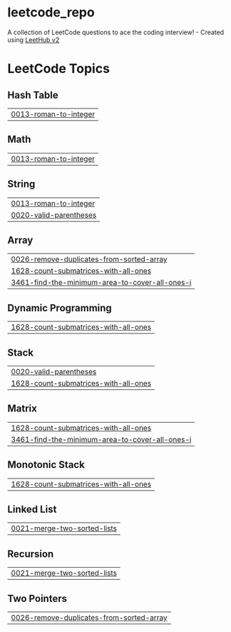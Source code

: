 # leetcode_repo
A collection of LeetCode questions to ace the coding interview! - Created using [LeetHub v2](https://github.com/arunbhardwaj/LeetHub-2.0)

<!---LeetCode Topics Start-->
# LeetCode Topics
## Hash Table
|  |
| ------- |
| [0013-roman-to-integer](https://github.com/maniktyagi04/leetcode_repo/tree/master/0013-roman-to-integer) |
## Math
|  |
| ------- |
| [0013-roman-to-integer](https://github.com/maniktyagi04/leetcode_repo/tree/master/0013-roman-to-integer) |
## String
|  |
| ------- |
| [0013-roman-to-integer](https://github.com/maniktyagi04/leetcode_repo/tree/master/0013-roman-to-integer) |
| [0020-valid-parentheses](https://github.com/maniktyagi04/leetcode_repo/tree/master/0020-valid-parentheses) |
## Array
|  |
| ------- |
| [0026-remove-duplicates-from-sorted-array](https://github.com/maniktyagi04/leetcode_repo/tree/master/0026-remove-duplicates-from-sorted-array) |
| [1628-count-submatrices-with-all-ones](https://github.com/maniktyagi04/leetcode_repo/tree/master/1628-count-submatrices-with-all-ones) |
| [3461-find-the-minimum-area-to-cover-all-ones-i](https://github.com/maniktyagi04/leetcode_repo/tree/master/3461-find-the-minimum-area-to-cover-all-ones-i) |
## Dynamic Programming
|  |
| ------- |
| [1628-count-submatrices-with-all-ones](https://github.com/maniktyagi04/leetcode_repo/tree/master/1628-count-submatrices-with-all-ones) |
## Stack
|  |
| ------- |
| [0020-valid-parentheses](https://github.com/maniktyagi04/leetcode_repo/tree/master/0020-valid-parentheses) |
| [1628-count-submatrices-with-all-ones](https://github.com/maniktyagi04/leetcode_repo/tree/master/1628-count-submatrices-with-all-ones) |
## Matrix
|  |
| ------- |
| [1628-count-submatrices-with-all-ones](https://github.com/maniktyagi04/leetcode_repo/tree/master/1628-count-submatrices-with-all-ones) |
| [3461-find-the-minimum-area-to-cover-all-ones-i](https://github.com/maniktyagi04/leetcode_repo/tree/master/3461-find-the-minimum-area-to-cover-all-ones-i) |
## Monotonic Stack
|  |
| ------- |
| [1628-count-submatrices-with-all-ones](https://github.com/maniktyagi04/leetcode_repo/tree/master/1628-count-submatrices-with-all-ones) |
## Linked List
|  |
| ------- |
| [0021-merge-two-sorted-lists](https://github.com/maniktyagi04/leetcode_repo/tree/master/0021-merge-two-sorted-lists) |
## Recursion
|  |
| ------- |
| [0021-merge-two-sorted-lists](https://github.com/maniktyagi04/leetcode_repo/tree/master/0021-merge-two-sorted-lists) |
## Two Pointers
|  |
| ------- |
| [0026-remove-duplicates-from-sorted-array](https://github.com/maniktyagi04/leetcode_repo/tree/master/0026-remove-duplicates-from-sorted-array) |
<!---LeetCode Topics End-->